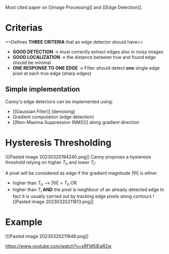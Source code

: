 Most cited paper on [[Image Processing]] and [[Edge Detection]].

# Criterias
==Defines **THREE CRITERIA** that an edge detector should have==
- **GOOD DETECTION** -> must correctly extract edges also in noisy images
- **GOOD LOCALIZATION** -> the distance between true and found edge should be minimal
- **ONE RESPONSE TO ONE EDGE** -> Filter should detect **one** single edge pixel  at each true edge (sharp edges)

## Simple implementation
Canny's edge detectors can be implemented using:
- [[Gaussian Filter]] (denoising)
- Gradient computation (edge detection)
- [[Non-Maxima Suppression (NMS)]] along gradient direction

# Hysteresis Thresholding
![[Pasted image 20230320194240.png]]
Canny proposes a hysteresis threshold relying on higher $T_{h}$ and lower $T_{l}$:

A pixel will be considered as edge if the gradient magnitude  $| \nabla I |$ is either:
-  higher than $T_{h}$ --> $| \nabla I |> T_{h}$ 
OR
- higher than $T_{l}$  **AND** the pixel is neighbour of an already detected edge
In fact it is usually carried out by tracking edge pixels along contours
![[Pasted image 20230320211813.png]]
# Example
![[Pasted image 20230320211848.png]]

https://www.youtube.com/watch?v=sRFM5IEqR2w